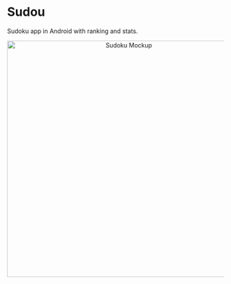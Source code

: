 # Sudou
 Sudoku app in Android with ranking and stats.

 <div align='center'>
  <img src='https://github.com/JuanPeRam/Sudou/assets/106096903/18aad631-ce28-4216-8caf-3b26a6a8993f' alt='Sudoku Mockup' style='width: 550px'/>
 </div>
